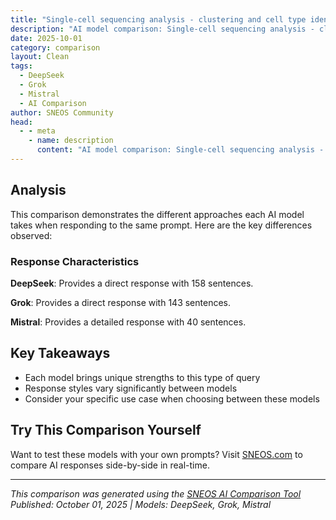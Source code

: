```yaml
---
title: "Single-cell sequencing analysis - clustering and cell type identification"
description: "AI model comparison: Single-cell sequencing analysis - clustering and cell type identification..."
date: 2025-10-01
category: comparison
layout: Clean
tags:
  - DeepSeek
  - Grok
  - Mistral
  - AI Comparison
author: SNEOS Community
head:
  - - meta
    - name: description
      content: "AI model comparison: Single-cell sequencing analysis - clustering and cell type identification..."
---
```


<ChatComparison
  title="Single-cell sequencing analysis - clustering and cell type identification"
  prompt="Single-cell sequencing analysis - clustering and cell type identification"
  :responses='{"DeepSeek": "Of course. This is an excellent and fundamental topic in modern biology. Single-cell RNA sequencing (scRNA-seq) analysis for clustering and cell type identification is a multi-step process that transforms raw gene expression data from thousands of individual cells into biological insights.\n\nHere is a comprehensive guide to the process, from raw data to annotated clusters.\n\n### The Overall Pipeline\n\nA typical scRNA-seq analysis workflow follows these key steps:\n\n1. **Raw Data Processing:** FASTQ \u2192 Count Matrix.\n2. **Quality Control \u0026 Filtering:** Removing low-quality cells and genes.\n3. **Normalization \u0026 Scaling:** Accounting for technical variability.\n4. **Feature Selection:** Identifying highly variable genes.\n5. **Dimensionality Reduction:** PCA, followed by UMAP/t-SNE.\n6. **Clustering:** Grouping cells based on gene expression similarity.\n7. **Cell Type Identification:** Interpreting the biological meaning of clusters.\n8. **Downstream Analysis:** Differential expression, trajectory inference, etc.\n\nLet\u0027s break down each step, with a special focus on **clustering (6)** and **cell type identification (7)**.\n\n---\n\n### Step-by-Step Breakdown\n\n#### 1. Raw Data Processing\n* **Input:** Raw sequencing files (FASTQ).\n* **Process:** Using tools like \u0060Cell Ranger\u0060 (10x Genomics), \u0060STARsolo\u0060, \u0060Kallisto | Bustools\u0060, or \u0060Alevin-fry\u0060 to align reads to a reference genome and count how many RNA molecules (UMIs) from each gene are in each cell.\n* **Output:** A **Count Matrix**, where rows are genes, columns are cell barcodes, and values are the UMI counts.\n\n| Cell Barcode | Gene A | Gene B | Gene C | ... |\n| :--- | :--- | :--- | :--- | :--- |\n| AAACCTGAG... | 5 | 0 | 12 | ... |\n| AAACCTGCA... | 0 | 25 | 3 | ... |\n| ... | ... | ... | ... | ... |\n\n#### 2. Quality Control (QC) \u0026 Filtering\nThe goal is to remove technical artifacts and dying cells.\n* **Metrics:**\n * **Number of genes per cell:** Low counts indicate empty droplets or dead/dying cells.\n * **Number of UMIs per cell:** Similar to above, a measure of library complexity.\n * **Percentage of mitochondrial reads:** High percentage indicates cellular stress or apoptosis.\n * **Percentage of ribosomal reads:** Can be cell-type-specific, but extremes can indicate issues.\n* **Filtering:** You set thresholds (e.g., remove cells with \u003E20% mitochondrial reads or \u003C200 genes detected).\n\n#### 3. Normalization \u0026 Scaling\n* **Normalization:** Accounts for differences in sequencing depth between cells. The most common method is **\u0022LogNormalize\u0022**, which scales each cell\u0027s total count to a standard value (e.g., 10,000) and then log-transforms the result. (Alternative: \u0060SCTransform\u0060).\n* **Scaling (Z-scoring):** Shifts the expression of each gene so that the mean is 0 and the standard deviation is 1. This is crucial for PCA, where genes with naturally high expression (e.g., mitochondrial genes) shouldn\u0027t dominate the variation.\n\n#### 4. Feature Selection\nWe don\u0027t use all ~20,000 genes for clustering. We select **Highly Variable Genes (HVGs)** that drive the biological differences between cells. These genes are more informative than housekeeping genes (which are constantly expressed) or genes with low detection (which are just noise).\n\n#### 5. Dimensionality Reduction\nThis is a critical step for visualization and clustering.\n* **Principal Component Analysis (PCA):** A linear method that reduces the dimensions of the data (from ~2000 HVGs to ~50 PCs) while preserving the major axes of variation. Cells that are similar in high-dimensional space will be close in PCA space.\n* **Non-Linear Embedding (UMAP/t-SNE):** These techniques take the top PCs (e.g., the first 20) and further reduce them to 2D or 3D for visualization.\n * **UMAP:** Better at preserving global structure (the relationships between clusters).\n * **t-SNE:** Better at preserving local structure (the shape of individual clusters).\n\n**At this point, you have a 2D plot where you hope to see clouds of cells (potential clusters).**\n\n---\n\n### 6. Clustering: Grouping the Cells\n\nClustering algorithms group cells based on the similarity of their gene expression profiles (in PCA space).\n\n**Common Algorithms:**\n\n* **Louvain / Leiden Algorithm:** The current gold standard. It\u0027s a graph-based method.\n 1. A \u0022k-nearest neighbor\u0022 (KNN) graph is built in PCA space. Each cell is a node, and edges are drawn to its most similar neighbors.\n 2. The algorithm optimizes the graph structure to find highly interconnected \u0022communities\u0022 of cells. These communities are your **clusters**.\n* **k-Means:** Partitions cells into a pre-defined number (k) of clusters. Less flexible than graph-based methods.\n* **Hierarchical Clustering:** Builds a tree of cell relationships. Useful for understanding nested relationships.\n\n**Key Parameter: Resolution**\nIn graph-based clustering, the \u0060resolution\u0060 parameter controls the granularity:\n* **Low resolution:** Fewer, broader clusters.\n* **High resolution:** More, finer sub-clusters.\nThere is no \u0022correct\u0022 resolution; it depends on your biological question. You might start broad and then \u0022re-cluster\u0022 a population of interest at a higher resolution to find subtypes.\n\n**Output:** Each cell is assigned a cluster number (e.g., Cluster 0, 1, 2, ...).\n\n\n\n---\n\n### 7. Cell Type Identification: The \u0022What Are They?\u0022 Step\n\nThis is where biology meets computation. The goal is to assign a biological identity (e.g., \u0022T-cell,\u0022 \u0022Neuron,\u0022 \u0022Macrophage\u0022) to each computational cluster.\n\n#### Method 1: Finding Marker Genes (The Most Common Method)\nFor each cluster, find genes that are **differentially expressed (DE)** compared to all other cells.\n\n* **Statistical Tests:** Wilcoxon rank-sum test, MAST, etc.\n* **Key Metrics for a Marker Gene:**\n * **Log Fold Change (avg_log2FC):** How much more highly expressed is the gene in the cluster of interest? (\u003E0.25 is often used as a threshold).\n * **P-value / Adjusted P-value:** The statistical significance of the difference.\n * **Percentage expressed:** The fraction of cells in the cluster that express the gene. A good marker is expressed in a high percentage of cells within its cluster and a low percentage outside of it.\n\n* **How to Interpret:**\n 1. Get a list of the top 5-10 marker genes for Cluster X.\n 2. Use biological knowledge (literature, databases like PanglaoDB) to see what cell types these genes are associated with.\n * **Example:** If a cluster\u0027s top markers are \u0060CD3D\u0060, \u0060CD3E\u0060, \u0060CD8A\u0060, it is very likely a **CD8\u002B T-cell**.\n * **Example:** If markers are \u0060CD79A\u0060, \u0060MS4A1\u0060 (CD20), it is a **B-cell**.\n\n#### Method 2: Automated Cell Type Annotation\nTools that compare your data to reference datasets.\n* **SingleR:** Compares each cell\u0027s expression profile to bulk RNA-seq data of pure cell types or to other annotated scRNA-seq datasets.\n* **SCINA / Garnett:** Uses pre-defined marker gene sets (from databases like CellMarker) to score and assign cells to types.\n* **Azimuth:** A web-based tool (from the Satija lab) that maps a query dataset to a carefully annotated reference.\n\n**Best Practice:** Use **automated annotation as a starting point**, but always **validate the results manually** by looking at the expression of canonical marker genes.\n\n---\n\n### 8. Downstream Analysis (After You Know the Cell Types)\n\nOnce you have annotated clusters, you can ask more complex questions:\n* **Differential Expression (DE):** Compare a specific cell type between conditions (e.g., Healthy vs. Diseased) to find genes associated with the disease state.\n* **Trajectory Inference / Pseudotime Analysis:** Reconstruct the developmental path of cells (e.g., from stem cell to differentiated cell).\n* **Cell-Cell Communication:** Predict interactions between different cell types using tools like \u0060CellChat\u0060 or \u0060NicheNet\u0060.\n\n### Practical Tools\n\n* **R:** The dominant environment.\n * [\u0060Seurat\u0060](https://satijalab.org/seurat/): The most comprehensive and widely used toolkit.\n * [\u0060SingleCellExperiment\u0060](https://bioconductor.org/packages/release/bioc/html/SingleCellExperiment.html): A foundational data structure, often used with \u0060scran\u0060 for analysis.\n* **Python:**\n * [\u0060Scanpy\u0060](https://scanpy.readthedocs.io/): The primary Python toolkit, very powerful and scalable.\n\n### Summary\n\nClustering and cell type identification is an iterative, discovery-driven process. You start with a cloud of cells and, through computational steps and biological interpretation, you deconvolve it into a map of distinct cell types. The final output is not just a list of clusters, but a biologically meaningful annotation that forms the basis for all subsequent biological insights.", "Grok": "Single-cell sequencing (scRNA-seq) analysis is a powerful tool to study cellular heterogeneity at the individual cell level. Clustering and cell type identification are critical steps in the analysis pipeline to group cells with similar transcriptomic profiles and assign biological identities to these groups. Below, I outline the general workflow for clustering and cell type identification, along with tools and methods commonly used in the field, focusing primarily on scRNA-seq data.\n\n---\n\n### **Overview of Workflow**\n1. **Data Preprocessing**:\n - Quality control (filtering out low-quality cells and genes).\n - Normalization of read counts.\n - Removal of technical noise (e.g., batch effects).\n - Feature selection (highly variable genes).\n\n2. **Dimensionality Reduction**:\n - Transform high-dimensional data into a lower-dimensional space for visualization and clustering (e.g., PCA, t-SNE, UMAP).\n\n3. **Clustering**:\n - Group cells based on similarity in gene expression profiles.\n\n4. **Cell Type Identification**:\n - Annotate clusters using known marker genes, reference datasets, or automated tools.\n\n5. **Validation and Interpretation**:\n - Visualize clusters, validate annotations, and perform downstream analyses (e.g., differential expression, trajectory inference).\n\n---\n\n### **Step-by-Step Guide to Clustering and Cell Type Identification**\n\n#### **1. Data Preprocessing**\n- **Quality Control (QC)**:\n - Filter out low-quality cells with too few genes detected or high mitochondrial content (indicating dying cells).\n - Remove genes expressed in very few cells.\n - Tools: \u0060Seurat\u0060 (R), \u0060Scanpy\u0060 (Python).\n- **Normalization**:\n - Normalize read counts to account for differences in sequencing depth between cells (e.g., log-normalization, TPM, or scTransform in Seurat).\n- **Batch Correction (if applicable)**:\n - Correct for technical artifacts across multiple samples or experiments using methods like \u0060Harmony\u0060, \u0060Combat\u0060, or \u0060CCA\u0060 (in Seurat).\n- **Feature Selection**:\n - Identify highly variable genes (HVGs) to focus on biologically relevant features.\n\n#### **2. Dimensionality Reduction**\n- Reduce the dimensionality of the data for clustering and visualization.\n - **Principal Component Analysis (PCA)**: Often used as the first step to identify the major sources of variation.\n - **t-SNE or UMAP**: Non-linear methods for visualization in 2D or 3D space, preserving local structures of the data (UMAP is often preferred for its speed and ability to maintain global structure).\n - Tools: \u0060Seurat::RunPCA()\u0060, \u0060Seurat::RunUMAP()\u0060, or \u0060Scanpy\u0060 functions like \u0060sc.tl.pca()\u0060 and \u0060sc.tl.umap()\u0060.\n\n#### **3. Clustering**\n- Group cells into clusters based on their transcriptomic similarity.\n - Common algorithms:\n - **K-means clustering**: Simple but requires specifying the number of clusters.\n - **Graph-based clustering**: Builds a k-nearest neighbor (kNN) graph and identifies communities (e.g., Louvain or Leiden algorithm in \u0060Seurat\u0060 and \u0060Scanpy\u0060).\n - **Hierarchical clustering**: Less common due to scalability issues.\n - In \u0060Seurat\u0060, clustering is performed using \u0060FindNeighbors()\u0060 (construct kNN graph) and \u0060FindClusters()\u0060 (Louvain clustering).\n - In \u0060Scanpy\u0060, use \u0060sc.pp.neighbors()\u0060 and \u0060sc.tl.louvain()\u0060 or \u0060sc.tl.leiden()\u0060.\n - Parameters like resolution (in Louvain/Leiden) control the granularity of clusters (higher resolution = more clusters).\n\n#### **4. Cell Type Identification**\n- Assign biological identities to clusters based on marker genes or reference data.\n - **Marker Gene-Based Annotation**:\n - Identify differentially expressed genes (DEGs) for each cluster using tools like \u0060FindMarkers()\u0060 (Seurat) or \u0060sc.tl.rank_genes_groups()\u0060 (Scanpy).\n - Compare DEGs to known marker genes for specific cell types (e.g., using literature or databases like PanglaoDB, CellMarker).\n - Example: High expression of *CD3D* and *CD3E* suggests T cells; *CD19* suggests B cells.\n - **Automated Annotation with Reference Datasets**:\n - Use tools to map clusters to reference transcriptomes or annotated datasets.\n - Tools:\n - \u0060SingleR\u0060: Matches cluster expression profiles to reference datasets (e.g., Human Primary Cell Atlas, Blueprint).\n - \u0060CellAssign\u0060: Probabilistic assignment of cell types based on marker gene sets.\n - \u0060Azimuth\u0060: A Seurat-based tool for mapping query datasets to reference atlases (e.g., human PBMC reference).\n - \u0060scmap\u0060 or \u0060garnett\u0060: Alternative tools for automated annotation.\n - **Visualization of Marker Genes**:\n - Plot expression of marker genes using dot plots, violin plots, or feature plots in \u0060Seurat\u0060 or \u0060Scanpy\u0060 to confirm annotations visually.\n\n#### **5. Validation and Interpretation**\n- **Cluster Visualization**:\n - Use UMAP or t-SNE plots to visualize clusters and ensure they are distinct.\n - Overlay marker gene expression on the plots to confirm cell type assignments.\n- **Cluster Stability**:\n - Assess the robustness of clusters by testing different resolutions or clustering algorithms.\n- **Downstream Analysis**:\n - Perform differential expression analysis between clusters or conditions.\n - Conduct trajectory analysis (e.g., using \u0060Monocle3\u0060, \u0060Slingshot\u0060) to infer developmental lineages.\n - Explore cell-cell communication (e.g., using \u0060CellChat\u0060 or \u0060NicheNet\u0060).\n\n---\n\n### **Popular Tools and Platforms**\n- **Seurat (R)**: A comprehensive toolkit for scRNA-seq analysis with extensive documentation and tutorials. Widely used for clustering, visualization, and cell type annotation.\n- **Scanpy (Python)**: A scalable and fast framework for scRNA-seq analysis, popular in computational biology communities.\n- **Harmony (R/Python)**: For batch correction and data integration.\n- **SingleR (R)**: For automated cell type annotation.\n- **Azimuth (R)**: For mapping to reference datasets.\n\n### **Key Considerations**\n- **Resolution Parameter**: In graph-based clustering, the resolution parameter affects the number of clusters. Experiment with different values to find biologically meaningful groupings.\n- **Over-Clustering vs. Under-Clustering**: Too many clusters may split a single cell type unnecessarily, while too few may merge distinct populations.\n- **Batch Effects**: If combining multiple datasets, correct for technical variation before clustering.\n- **Marker Gene Selection**: Use domain knowledge and databases to ensure accurate cell type assignments. Avoid over-reliance on automated tools without manual validation.\n- **Computational Resources**: scRNA-seq datasets can be large; use tools optimized for scalability (e.g., Scanpy) for big datasets.\n\n---\n\n### **Example Code Snippets**\n\n#### **Seurat (R) Example**\n\u0060\u0060\u0060R\nlibrary(Seurat)\n\n# Load data (e.g., 10X data)\ndata \u003C- Read10X(\u0022path/to/data\u0022)\n\n# Create Seurat object\nseurat_obj \u003C- CreateSeuratObject(counts = data, project = \u0022scRNAseq\u0022)\n\n# Quality control\nseurat_obj[[\u0022percent.mt\u0022]] \u003C- PercentageFeatureSet(seurat_obj, pattern = \u0022^MT-\u0022)\nseurat_obj \u003C- subset(seurat_obj, subset = nFeature_RNA \u003E 200 \u0026 nFeature_RNA \u003C 2500 \u0026 percent.mt \u003C 5)\n\n# Normalize data\nseurat_obj \u003C- NormalizeData(seurat_obj)\n\n# Find variable features\nseurat_obj \u003C- FindVariableFeatures(seurat_obj)\n\n# Scale data\nseurat_obj \u003C- ScaleData(seurat_obj)\n\n# Perform PCA\nseurat_obj \u003C- RunPCA(seurat_obj)\n\n# Visualize PCA\nDimPlot(seurat_obj, reduction = \u0022pca\u0022)\n\n# Run UMAP\nseurat_obj \u003C- RunUMAP(seurat_obj, dims = 1:10)\n\n# Clustering\nseurat_obj \u003C- FindNeighbors(seurat_obj, dims = 1:10)\nseurat_obj \u003C- FindClusters(seurat_obj, resolution = 0.5)\n\n# Visualize clusters\nDimPlot(seurat_obj, reduction = \u0022umap\u0022, label = TRUE)\n\n# Find markers for each cluster\nmarkers \u003C- FindAllMarkers(seurat_obj, only.pos = TRUE, min.pct = 0.25, logfc.threshold = 0.25)\n\u0060\u0060\u0060\n\n#### **Scanpy (Python) Example**\n\u0060\u0060\u0060python\nimport scanpy as sc\n\n# Load data\nadata = sc.read_10x_mtx(\u0022path/to/data\u0022)\n\n# Quality control\nsc.pp.calculate_qc_metrics(adata, inplace=True)\nadata = adata[adata.obs[\u0027pct_counts_mt\u0027] \u003C 5, :]\nadata = adata[adata.obs[\u0027n_genes_by_counts\u0027] \u003E 200, :]\nadata = adata[adata.obs[\u0027n_genes_by_counts\u0027] \u003C 2500, :]\n\n# Normalize data\nsc.pp.normalize_total(adata, target_sum=1e4)\nsc.pp.log1p(adata)\n\n# Find variable genes\nsc.pp.highly_variable_genes(adata, min_mean=0.0125, max_mean=3, min_disp=0.5)\n\n# Scale data\nsc.pp.scale(adata, max_value=10)\n\n# PCA\nsc.tl.pca(adata, svd_solver=\u0027arpack\u0027)\n\n# UMAP\nsc.pp.neighbors(adata, n_neighbors=10, n_pcs=40)\nsc.tl.umap(adata)\n\n# Clustering (Leiden)\nsc.tl.leiden(adata, resolution=0.5)\n\n# Visualize clusters\nsc.pl.umap(adata, color=\u0027leiden\u0027)\n\n# Find marker genes\nsc.tl.rank_genes_groups(adata, \u0027leiden\u0027, method=\u0027t-test\u0027)\nsc.pl.rank_genes_groups(adata, n_genes=20, sharey=False)\n\u0060\u0060\u0060\n\n---\n\n### **Challenges and Pitfalls**\n1", "Mistral": "Single-cell sequencing (scRNA-seq) has revolutionized our understanding of cellular heterogeneity and dynamics. Clustering and cell type identification are crucial steps in the analysis of scRNA-seq data. Here\u2019s a step-by-step guide to performing these tasks:\n\n### 1. Data Preprocessing\nBefore clustering and cell type identification, the raw scRNA-seq data needs to be preprocessed. This includes:\n\n- **Quality Control**: Filtering out low-quality cells and genes.\n- **Normalization**: Adjusting for differences in sequencing depth and other technical variations.\n- **Feature Selection**: Identifying highly variable genes that are informative for clustering.\n- **Scaling**: Standardizing the expression levels of the selected genes.\n\n### 2. Dimensionality Reduction\nHigh-dimensional scRNA-seq data is often reduced to a lower-dimensional space to facilitate clustering and visualization. Common techniques include:\n\n- **Principal Component Analysis (PCA)**: Reduces the dimensionality by identifying the principal components that capture the most variance in the data.\n- **t-Distributed Stochastic Neighbor Embedding (t-SNE)**: A non-linear dimensionality reduction technique that is often used for visualization.\n- **Uniform Manifold Approximation and Projection (UMAP)**: Another non-linear dimensionality reduction technique that preserves both local and global data structure.\n\n### 3. Clustering\nClustering algorithms group cells based on their gene expression profiles. Popular methods include:\n\n- **K-means Clustering**: Partitions the data into K clusters.\n- **Hierarchical Clustering**: Builds a hierarchy of clusters.\n- **Graph-based Clustering**: Constructs a graph where nodes represent cells and edges represent similarities, then partitions the graph into clusters. Examples include Louvain and Leiden algorithms.\n\n### 4. Cell Type Identification\nOnce clusters are identified, the next step is to annotate them with cell types. This can be done using:\n\n- **Marker Genes**: Known genes that are specifically expressed in certain cell types.\n- **Differential Expression Analysis**: Identifying genes that are differentially expressed between clusters.\n- **Reference Datasets**: Comparing the clusters to known cell types in reference datasets.\n\n### Tools and Software\nSeveral tools and software packages are available for scRNA-seq analysis, including:\n\n- **Seurat**: A comprehensive R package for scRNA-seq data analysis, including preprocessing, clustering, and visualization.\n- **Scanpy**: A Python package that provides similar functionality to Seurat.\n- **Cell Ranger**: A pipeline from 10x Genomics for processing and analyzing scRNA-seq data.\n- **SingleCellExperiment**: An R/Bioconductor package for single-cell RNA-seq data analysis.\n\n### Example Workflow Using Seurat\nHere\u2019s a simplified example workflow using Seurat in R:\n\n\u0060\u0060\u0060R\n# Load necessary libraries\nlibrary(Seurat)\nlibrary(dplyr)\n\n# Load data\ndata \u003C- Read10X(data.dir = \u0022path/to/data\u0022)\n\n# Create Seurat object\nseurat_obj \u003C- CreateSeuratObject(counts = data, project = \u0022my_project\u0022)\n\n# Quality control\nseurat_obj \u003C- subset(seurat_obj, subset = nFeature_RNA \u003E 200 \u0026 nFeature_RNA \u003C 2500 \u0026 percent.mt \u003C 5)\n\n# Normalization\nseurat_obj \u003C- NormalizeData(seurat_obj)\n\n# Feature selection\nseurat_obj \u003C- FindVariableFeatures(seurat_obj, selection.method = \u0022vst\u0022, nfeatures = 2000)\n\n# Scaling\nseurat_obj \u003C- ScaleData(seurat_obj)\n\n# Dimensionality reduction\nseurat_obj \u003C- RunPCA(seurat_obj, features = VariableFeatures(object = seurat_obj))\nseurat_obj \u003C- RunUMAP(seurat_obj, dims = 1:10)\n\n# Clustering\nseurat_obj \u003C- FindNeighbors(seurat_obj, dims = 1:10)\nseurat_obj \u003C- FindClusters(seurat_obj, resolution = 0.5)\n\n# Visualization\nDimPlot(seurat_obj, reduction = \u0022umap\u0022)\n\n# Differential expression analysis\nmarkers \u003C- FindAllMarkers(seurat_obj, only.pos = TRUE, min.pct = 0.25, logfc.threshold = 0.25)\n\n# Cell type identification\n# This step often involves manual inspection of marker genes and comparison to known cell types\n\u0060\u0060\u0060\n\n### Conclusion\nClustering and cell type identification in scRNA-seq data involve a series of steps, from preprocessing to dimensionality reduction, clustering, and annotation. Tools like Seurat and Scanpy provide robust frameworks for performing these analyses. The choice of methods and parameters can significantly impact the results, so careful consideration and validation are essential."}' 
  published-date="10:53"
/>

## Analysis

This comparison demonstrates the different approaches each AI model takes when responding to the same prompt. Here are the key differences observed:

### Response Characteristics

**DeepSeek**: Provides a direct response with 158 sentences. 

**Grok**: Provides a direct response with 143 sentences. 

**Mistral**: Provides a detailed response with 40 sentences. 

## Key Takeaways

- Each model brings unique strengths to this type of query
- Response styles vary significantly between models
- Consider your specific use case when choosing between these models

## Try This Comparison Yourself

Want to test these models with your own prompts? Visit [SNEOS.com](https://sneos.com) to compare AI responses side-by-side in real-time.

---

*This comparison was generated using the [SNEOS AI Comparison Tool](https://sneos.com)*
*Published: October 01, 2025 | Models: DeepSeek, Grok, Mistral*
